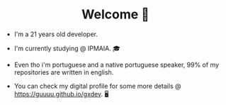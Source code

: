 <h1 align="center">Welcome  👋</h1>
<p>
</p>

* I'm a 21 years old developer.

* I'm currently studying @ IPMAIA. 🎓

* Even tho i'm portuguese and a native portuguese speaker, 99% of my repositories are written in english. 

* You can check my digital profile for some more details @ https://guuuu.github.io/gxdev. 🖥️